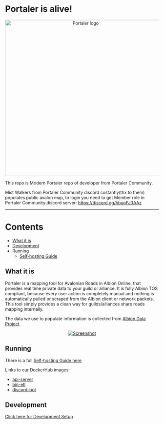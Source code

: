 
# Portaler is alive!

<p align="center">
  <img alt="Portaler logo" width="512px" height="512px" src="https://github.com/aut1sto/portaler-core/blob/main/assets/logo/logo-512x512.png" />
</p>

This repo is Modern Portaler repo of developer from Portaler Community.

Mist Walkers from Portaler Community discord costantly(thx to them) populates public avalon map, to login you need to get Member role in Portaler Community discord server:
https://discord.gg/hbupFJ3AAz 

----

# Contents

- [What it is](#what-it-is)
- [Development](./docs/devsetup.md)
- [Running](#running)
  - [Self-hosting Guide](./docs/selfhosting.md)

## What it is

Portaler is a mapping tool for Avalonian Roads in Albion Online, that provides real time private data to your guild or alliance. It is fully Albion TOS compliant, because every user action is completely manual and nothing is automatically pulled or scraped from the Albion client or network packets. This tool simply provides a clean way for guilds/alliances share roads mapping internally.

The data we use to populate information is collected from [Albion Data Project](https://www.albion-online-data.com/).

<p align="center">
<a href="https://github.com/aut1sto/portaler-core/blob/main/assets/screenshot.png" target="_blank" rel="noopener nofollow noreferrer">
  <img src="https://github.com/aut1sto/portaler-core/blob/main/assets/screenshot.png" alt="Screenshot" />
</a>
</p>

## Running

There is a full [Self-hosting Guide here](./docs/selfhosting.md)

Links to our DockerHub images:

- [api-server](https://hub.docker.com/repository/docker/aut1sto/portaler)
- [bin-etl](https://hub.docker.com/repository/docker/aut1sto/portaler-etl)
- [discord-bot](https://hub.docker.com/repository/docker/mawburn/portaler-bot)

## Development

[Click here for Development Setup](./docs/devsetup.md)
